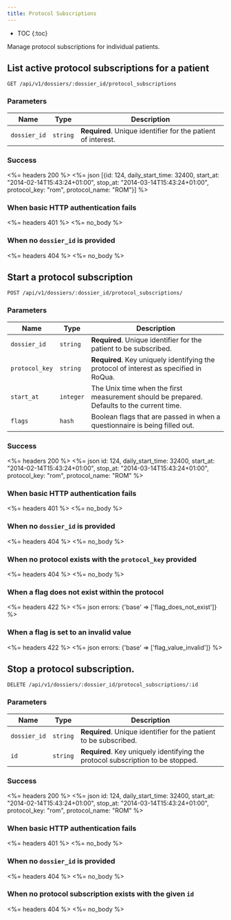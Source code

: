```yaml
---
title: Protocol Subscriptions
---
```


* TOC
{:toc}

Manage protocol subscriptions for individual patients.

## List active protocol subscriptions for a patient

    GET /api/v1/dossiers/:dossier_id/protocol_subscriptions


### Parameters

Name | Type | Description
-----|------|--------------
`dossier_id`   | `string`  | **Required**. Unique identifier for the patient of interest.


### Success

<%= headers 200 %>
<%= json [{id:               124,
           daily_start_time: 32400,
           start_at:         "2014-02-14T15:43:24+01:00",
           stop_at:          "2014-03-14T15:43:24+01:00",
           protocol_key:     "rom",
           protocol_name:    "ROM"}]
%>


### When basic HTTP authentication fails

<%= headers 401 %>
<%= no_body %>


### When no `dossier_id` is provided

<%= headers 404 %>
<%= no_body %>


## Start a protocol subscription

    POST /api/v1/dossiers/:dossier_id/protocol_subscriptions/


### Parameters

Name | Type | Description
-----|------|--------------
`dossier_id`   | `string`  | **Required**. Unique identifier for the patient to be subscribed.
`protocol_key` | `string`  | **Required**. Key uniquely identifying the protocol of interest as specified in RoQua.
`start_at`     | `integer` | The Unix time when the first measurement should be prepared. Defaults to the current time.
`flags`        | `hash`    | Boolean flags that are passed in when a questionnaire is being filled out.

### Success

<%= headers 200 %>
<%= json id:               124,
         daily_start_time: 32400,
         start_at:         "2014-02-14T15:43:24+01:00",
         stop_at:          "2014-03-14T15:43:24+01:00",
         protocol_key:     "rom",
         protocol_name:    "ROM"
%>


### When basic HTTP authentication fails

<%= headers 401 %>
<%= no_body %>


### When no `dossier_id` is provided

<%= headers 404 %>
<%= no_body %>


### When no protocol exists with the `protocol_key` provided

<%= headers 404 %>
<%= no_body %>


### When a flag does not exist within the protocol

<%= headers 422 %>
<%= json errors: {'base' => ['flag_does_not_exist']} %>


### When a flag is set to an invalid value

<%= headers 422 %>
<%= json errors: {'base' => ['flag_value_invalid']} %>


## Stop a protocol subscription.

    DELETE /api/v1/dossiers/:dossier_id/protocol_subscriptions/:id

### Parameters

Name | Type | Description
-----|------|--------------
`dossier_id`   | `string`  | **Required**. Unique identifier for the patient to be subscribed.
`id`           | `string`  | **Required**. Key uniquely identifying the protocol subscription to be stopped.


### Success

<%= headers 200 %>
<%= json id:               124,
         daily_start_time: 32400,
         start_at:         "2014-02-14T15:43:24+01:00",
         stop_at:          "2014-03-14T15:43:24+01:00",
         protocol_key:     "rom",
         protocol_name:    "ROM"
%>


### When basic HTTP authentication fails

<%= headers 401 %>
<%= no_body %>


### When no `dossier_id` is provided

<%= headers 404 %>
<%= no_body %>


### When no protocol subscription exists with the given `id`

<%= headers 404 %>
<%= no_body %>


